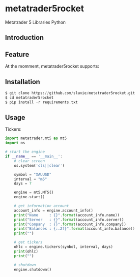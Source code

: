 # metatrader5rocket
Metatrader 5 Libraries Python

## Introduction

## Feature

At the momment, metatrader5rocket supports:

## Installation

```python
$ git clone https://github.com/sluvie/metatrader5rocket.git
$ cd metatrader5rocket
$ pip install -r requirements.txt
```
## Usage

Tickers:
```python
import metatrader.mt5 as mt5
import os

# start the engine
if __name__ == '__main__':
    # clear screen
    os.system('cls||clear')

    symbol = "XAUUSD"
    interval = "m5"
    days = 7

    engine = mt5.MT5()
    engine.start()

    # get information account
    account_info = engine.account_info()
    print("Name     : {}".format(account_info.name))
    print("Server   : {}".format(account_info.server))
    print("Company  : {}".format(account_info.company))
    print("Balances : {:.2f}".format(account_info.balance))
    print("")

    # get tickers
    ohlc = engine.tickers(symbol, interval, days)
    print(ohlc)
    print("")

    # shutdown
    engine.shutdown()
```

